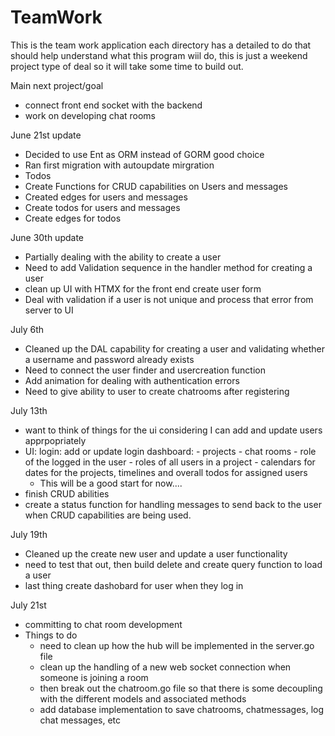 # TeamWork


This is the team work application each directory has a detailed to do that should help understand what this program wiil do,
this is just a weekend project type of deal so it will take some time to build out.

Main next project/goal
- connect front end socket with the backend
- work on developing chat rooms 


June 21st update
- Decided to use Ent as ORM instead of GORM good choice
- Ran first migration with autoupdate mirgration
- Todos
-   Create Functions for CRUD capabilities on Users and messages
-   Created edges for users and messages
-   Create todos for users and messages
-   Create edges for todos

June 30th update
- Partially dealing with the ability to create a user
- Need to add Validation sequence in the handler method for creating a user
- clean up UI with HTMX for the front end create user form
- Deal with validation if a user is not unique and process that error from server to UI

July 6th
- Cleaned up the DAL capability for creating a user and validating whether a username and password already exists
- Need to connect the user finder and usercreation function
- Add animation for dealing with authentication errors
- Need to give ability to user to create chatrooms after registering




July 13th
- want to think of things for the ui considering I can add and update users apprpopriately
- UI: 
    login: add or update
    login dashboard:
        - projects
            - chat rooms
        - role of the logged in the user 
            - roles of all users in a project
        - calendars for dates for the projects, timelines and overall todos for assigned users
    - This will be a good start for now....
- finish CRUD abilities
- create a status function for handling messages to send back to the user when CRUD capabilities are being used.



July 19th 
- Cleaned up the create new user and update a user functionality
- need to test that out, then build delete and create query function to load a user
- last thing create dashobard for user when they log in



July 21st 
- committing to chat room development
- Things to do 
    - need to clean up how the hub will be implemented in the server.go file
    - clean up the handling of a new web socket connection when someone is joining a room
    - then break out the chatroom.go file so that there is some decoupling with the different models and associated methods
    - add database implementation to save chatrooms, chatmessages, log chat messages, etc

